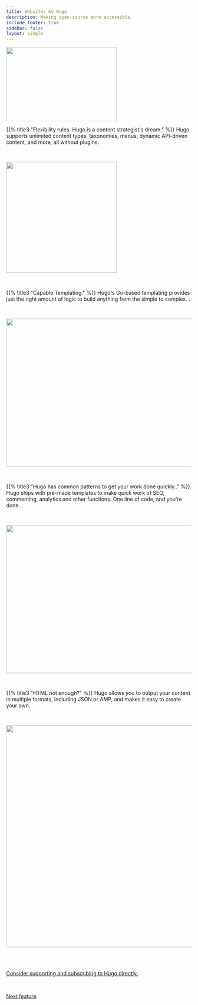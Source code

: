 ```yaml
---
title: Websites by Hugo
description: Making open-source more accessible.
include_footer: true
sidebar: false
layout: single
---
```

<img src="https://workmates.live/wp-content/uploads/2022/11/hugo.png" 
     width="300" 
     height="200" />

{{% title3 "Flexibility rules. Hugo is a content strategist's dream." %}}
Hugo supports unlimited content types, taxonomies, menus, dynamic API-driven content, and more, all without plugins.


<br>

<img src="/uploads/h3.svg" 
     width="300" 
     height="300" />

<br>  

{{% title3 "Capable Templating." %}}
Hugo's Go-based templating provides just the right amount of logic to build anything from the simple to complex. .

<br>

<img src="/uploads/hugo.jpg" 
     width="600" 
     height="400" />

<br>  

{{% title3 "Hugo has common patterns to get your work done quickly.." %}}
Hugo ships with pre-made templates to make quick work of SEO, commenting, analytics and other functions. One line of code, and you're done. .

<br>

<img src="/uploads/h4.jpg" 
     width="600" 
     height="400" />

<br>

{{% title3 "HTML not enough?" %}}
Hugo allows you to output your content in multiple formats, including JSON or AMP, and makes it easy to create your own. 

<br>

<img src="/uploads/h2.png" 
     width="600" 
     height="600" />

<br>





 <br>

 <a href="https://gohugo.io/">Consider supporting and subscribing to Hugo directly.</a> 

 <br>

 <a href="https://workdojos.com/features/automation">Next feature</a> 

